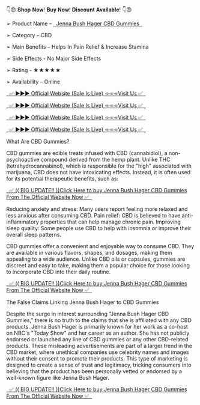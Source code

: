 👇😍 𝐒𝐡𝐨𝐩 𝐍𝐨𝐰! 𝐁𝐮𝐲 𝐍𝐨𝐰! 𝐃𝐢𝐬𝐜𝐨𝐮𝐧𝐭 𝐀𝐯𝐚𝐢𝐥𝐚𝐛𝐥𝐞! 👇😍



➢ Product Name – <a href="https://cbdnewz24x7.com/Get-JennaBushHagerCBDGummies">&nbsp; Jenna Bush Hager CBD Gummies &nbsp;</a>

➢ Category – CBD

➢ Main Benefits – Helps In Pain Relief & Increase Stamina

➢ Side Effects - No Major Side Effects

➢ Rating - ★★★★★

➢ Availability – Online

<a href="https://cbdnewz24x7.com/Get-JennaBushHagerCBDGummies">&nbsp; ✅ ►►► Official Website (Sale Is Live) ➾➾➾Visit Us ✅ &nbsp;</a>

<a href="https://cbdnewz24x7.com/Get-JennaBushHagerCBDGummies">&nbsp; ✅ ►►► Official Website (Sale Is Live) ➾➾➾Visit Us ✅ &nbsp;</a>

<a href="https://cbdnewz24x7.com/Get-JennaBushHagerCBDGummies">&nbsp; ✅ ►►► Official Website (Sale Is Live) ➾➾➾Visit Us ✅ &nbsp;</a>


<a href="https://cbdnewz24x7.com/Get-JennaBushHagerCBDGummies">&nbsp; ✅ ►►► Official Website (Sale Is Live) ➾➾➾Visit Us ✅ &nbsp;</a>

What Are CBD Gummies?

CBD gummies are edible treats infused with CBD (cannabidiol), a non-psychoactive compound derived from the hemp plant. Unlike THC (tetrahydrocannabinol), which is responsible for the "high" associated with marijuana, CBD does not have intoxicating effects. Instead, it is often used for its potential therapeutic benefits, such as:

<a href="https://cbdnewz24x7.com/Get-JennaBushHagerCBDGummies">&nbsp; ✅ (( BIG UPDATE!! ))Click Here to buy Jenna Bush Hager CBD Gummies From The Official Website Now ✅ &nbsp;</a>


Reducing anxiety and stress: Many users report feeling more relaxed and less anxious after consuming CBD.
Pain relief: CBD is believed to have anti-inflammatory properties that can help manage chronic pain.
Improving sleep quality: Some people use CBD to help with insomnia or improve their overall sleep patterns.

CBD gummies offer a convenient and enjoyable way to consume CBD. They are available in various flavors, shapes, and dosages, making them appealing to a wide audience. Unlike CBD oils or capsules, gummies are discreet and easy to take, making them a popular choice for those looking to incorporate CBD into their daily routine.

<a href="https://cbdnewz24x7.com/Get-JennaBushHagerCBDGummies">&nbsp; ✅ (( BIG UPDATE!! ))Click Here to buy Jenna Bush Hager CBD Gummies From The Official Website Now ✅ &nbsp;</a>

The False Claims Linking Jenna Bush Hager to CBD Gummies

Despite the surge in interest surrounding "Jenna Bush Hager CBD Gummies," there is no truth to the claims that she is affiliated with any CBD products. Jenna Bush Hager is primarily known for her work as a co-host on NBC's "Today Show" and her career as an author. She has not publicly endorsed or launched any line of CBD gummies or any other CBD-related products.
These misleading advertisements are part of a larger trend in the CBD market, where unethical companies use celebrity names and images without their consent to promote their products. This type of marketing is designed to create a sense of trust and legitimacy, tricking consumers into believing that the product has been personally vetted or endorsed by a well-known figure like Jenna Bush Hager.

<a href="https://cbdnewz24x7.com/Get-JennaBushHagerCBDGummies">&nbsp; ✅ (( BIG UPDATE!! ))Click Here to buy Jenna Bush Hager CBD Gummies From The Official Website Now ✅ &nbsp;</a>
